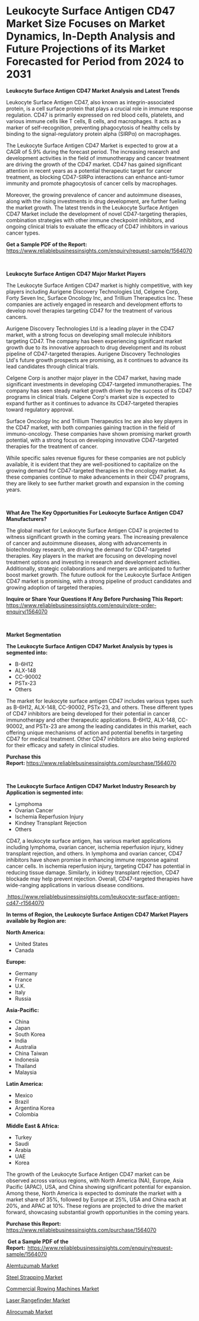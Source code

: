 <p><h1>Leukocyte Surface Antigen CD47 Market Size Focuses on Market Dynamics, In-Depth Analysis and Future Projections of its Market Forecasted for Period from 2024 to 2031</h1></p><p><strong>Leukocyte Surface Antigen CD47 Market Analysis and Latest Trends</strong></p>
<p><p>Leukocyte Surface Antigen CD47, also known as integrin-associated protein, is a cell surface protein that plays a crucial role in immune response regulation. CD47 is primarily expressed on red blood cells, platelets, and various immune cells like T cells, B cells, and macrophages. It acts as a marker of self-recognition, preventing phagocytosis of healthy cells by binding to the signal-regulatory protein alpha (SIRPα) on macrophages.</p><p>The Leukocyte Surface Antigen CD47 Market is expected to grow at a CAGR of 5.9% during the forecast period. The increasing research and development activities in the field of immunotherapy and cancer treatment are driving the growth of the CD47 market. CD47 has gained significant attention in recent years as a potential therapeutic target for cancer treatment, as blocking CD47-SIRPα interactions can enhance anti-tumor immunity and promote phagocytosis of cancer cells by macrophages.</p><p>Moreover, the growing prevalence of cancer and autoimmune diseases, along with the rising investments in drug development, are further fueling the market growth. The latest trends in the Leukocyte Surface Antigen CD47 Market include the development of novel CD47-targeting therapies, combination strategies with other immune checkpoint inhibitors, and ongoing clinical trials to evaluate the efficacy of CD47 inhibitors in various cancer types.</p></p>
<p><strong>Get a Sample PDF of the Report:&nbsp;</strong> <a href="https://www.reliablebusinessinsights.com/enquiry/request-sample/1564070">https://www.reliablebusinessinsights.com/enquiry/request-sample/1564070</a></p>
<p>&nbsp;</p>
<p><strong>Leukocyte Surface Antigen CD47 Major Market Players</strong></p>
<p><p>The Leukocyte Surface Antigen CD47 market is highly competitive, with key players including Aurigene Discovery Technologies Ltd, Celgene Corp, Forty Seven Inc, Surface Oncology Inc, and Trillium Therapeutics Inc. These companies are actively engaged in research and development efforts to develop novel therapies targeting CD47 for the treatment of various cancers.</p><p>Aurigene Discovery Technologies Ltd is a leading player in the CD47 market, with a strong focus on developing small molecule inhibitors targeting CD47. The company has been experiencing significant market growth due to its innovative approach to drug development and its robust pipeline of CD47-targeted therapies. Aurigene Discovery Technologies Ltd's future growth prospects are promising, as it continues to advance its lead candidates through clinical trials.</p><p>Celgene Corp is another major player in the CD47 market, having made significant investments in developing CD47-targeted immunotherapies. The company has seen steady market growth driven by the success of its CD47 programs in clinical trials. Celgene Corp's market size is expected to expand further as it continues to advance its CD47-targeted therapies toward regulatory approval.</p><p>Surface Oncology Inc and Trillium Therapeutics Inc are also key players in the CD47 market, with both companies gaining traction in the field of immuno-oncology. These companies have shown promising market growth potential, with a strong focus on developing innovative CD47-targeted therapies for the treatment of cancer.</p><p>While specific sales revenue figures for these companies are not publicly available, it is evident that they are well-positioned to capitalize on the growing demand for CD47-targeted therapies in the oncology market. As these companies continue to make advancements in their CD47 programs, they are likely to see further market growth and expansion in the coming years.</p></p>
<p>&nbsp;</p>
<p><strong>What Are The Key Opportunities For Leukocyte Surface Antigen CD47 Manufacturers?</strong></p>
<p><p>The global market for Leukocyte Surface Antigen CD47 is projected to witness significant growth in the coming years. The increasing prevalence of cancer and autoimmune diseases, along with advancements in biotechnology research, are driving the demand for CD47-targeted therapies. Key players in the market are focusing on developing novel treatment options and investing in research and development activities. Additionally, strategic collaborations and mergers are anticipated to further boost market growth. The future outlook for the Leukocyte Surface Antigen CD47 market is promising, with a strong pipeline of product candidates and growing adoption of targeted therapies.</p></p>
<p><strong>Inquire or Share Your Questions If Any Before Purchasing This Report:</strong> <a href="https://www.reliablebusinessinsights.com/enquiry/pre-order-enquiry/1564070">https://www.reliablebusinessinsights.com/enquiry/pre-order-enquiry/1564070</a></p>
<p>&nbsp;</p>
<p><strong>Market Segmentation</strong></p>
<p><strong>The Leukocyte Surface Antigen CD47 Market Analysis by types is segmented into:</strong></p>
<p><ul><li>B-6H12</li><li>ALX-148</li><li>CC-90002</li><li>PSTx-23</li><li>Others</li></ul></p>
<p><p>The market for leukocyte surface antigen CD47 includes various types such as B-6H12, ALX-148, CC-90002, PSTx-23, and others. These different types of CD47 inhibitors are being developed for their potential in cancer immunotherapy and other therapeutic applications. B-6H12, ALX-148, CC-90002, and PSTx-23 are among the leading candidates in this market, each offering unique mechanisms of action and potential benefits in targeting CD47 for medical treatment. Other CD47 inhibitors are also being explored for their efficacy and safety in clinical studies.</p></p>
<p><strong>Purchase this Report:&nbsp;</strong><a href="https://www.reliablebusinessinsights.com/purchase/1564070">https://www.reliablebusinessinsights.com/purchase/1564070</a></p>
<p>&nbsp;</p>
<p><strong>The Leukocyte Surface Antigen CD47 Market Industry Research by Application is segmented into:</strong></p>
<p><ul><li>Lymphoma</li><li>Ovarian Cancer</li><li>Ischemia Reperfusion Injury</li><li>Kindney Transplant Rejection</li><li>Others</li></ul></p>
<p><p>CD47, a leukocyte surface antigen, has various market applications including lymphoma, ovarian cancer, ischemia reperfusion injury, kidney transplant rejection, and others. In lymphoma and ovarian cancer, CD47 inhibitors have shown promise in enhancing immune response against cancer cells. In ischemia reperfusion injury, targeting CD47 has potential in reducing tissue damage. Similarly, in kidney transplant rejection, CD47 blockade may help prevent rejection. Overall, CD47-targeted therapies have wide-ranging applications in various disease conditions.</p></p>
<p><a href="https://www.reliablebusinessinsights.com/leukocyte-surface-antigen-cd47-r1564070">&nbsp;https://www.reliablebusinessinsights.com/leukocyte-surface-antigen-cd47-r1564070</a></p>
<p><strong>In terms of Region, the Leukocyte Surface Antigen CD47 Market Players available by Region are:</strong></p>
<p>
    <p> <strong> North America: </strong>
        <ul>
            <li>United States</li>
            <li>Canada</li>
        </ul>
        </p> 
    <p> <strong> Europe: </strong>
        <ul>
            <li>Germany</li>
            <li>France</li>
            <li>U.K.</li>
            <li>Italy</li>
            <li>Russia</li>
        </ul>
        </p> 
    <p> <strong> Asia-Pacific: </strong>
        <ul>
            <li>China</li>
            <li>Japan</li>
            <li>South Korea</li>
            <li>India</li>
            <li>Australia</li>
            <li>China Taiwan</li>
            <li>Indonesia</li>
            <li>Thailand</li>
            <li>Malaysia</li>
        </ul>
        </p> 
    <p> <strong> Latin America: </strong>
        <ul>
            <li>Mexico</li>
            <li>Brazil</li>
            <li>Argentina Korea</li>
            <li>Colombia</li>
        </ul>
        </p> 
    <p> <strong> Middle East & Africa: </strong>
        <ul>
            <li>Turkey</li>
            <li>Saudi</li>
            <li>Arabia</li>
            <li>UAE</li>
            <li>Korea</li>
        </ul>
    </p>
    </p>
<p><p>The growth of the Leukocyte Surface Antigen CD47 market can be observed across various regions, with North America (NA), Europe, Asia Pacific (APAC), USA, and China showing significant potential for expansion. Among these, North America is expected to dominate the market with a market share of 35%, followed by Europe at 25%, USA and China each at 20%, and APAC at 10%. These regions are projected to drive the market forward, showcasing substantial growth opportunities in the coming years.</p></p>
<p><strong>Purchase this Report: </strong><a href="https://www.reliablebusinessinsights.com/purchase/1564070">https://www.reliablebusinessinsights.com/purchase/1564070</a></p>
<p>&nbsp;<strong>Get a Sample PDF of the Report:&nbsp;&nbsp;</strong><a href="https://www.reliablebusinessinsights.com/enquiry/request-sample/1564070">https://www.reliablebusinessinsights.com/enquiry/request-sample/1564070</a></p>
<p><strong></strong></p>
<p><p><a href="https://github.com/sydneyHley85/Market-Research-Report-List-1/blob/main/alemtuzumab-market.md">Alemtuzumab Market</a></p><p><a href="https://medium.com/@stephen.russell7684/steel-strapping-market-research-report-includes-analysis-on-market-size-share-and-growth-rate-at-8-5366dad01962">Steel Strapping Market</a></p><p><a href="https://medium.com/@lauryframi644/commercial-rowing-machines-market-share-size-trends-industry-analysis-report-by-application-3e905899ecf4">Commercial Rowing Machines Market</a></p><p><a href="https://medium.com/@bernadette.james576/laser-rangefinder-market-size-is-growing-at-cagr-of-8-9-6db3aa12dc76">Laser Rangefinder Market</a></p><p><a href="https://github.com/trameciabutler45/Market-Research-Report-List-1/blob/main/alirocumab-market.md">Alirocumab Market</a></p></p>